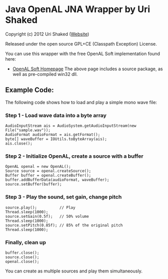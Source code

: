 Java OpenAL JNA Wrapper by Uri Shaked
=====================================

Copyright (c) 2012 Uri Shaked ([Website](http://www.urish.org))

Released under the open source GPL+CE (Classpath Exception) License.

You can use this wrapper with the free OpenAL Soft implementation found here:
* [OpenAL Soft Homepage](http://kcat.strangesoft.net/openal.html)
The above page includes a source package, as well as pre-compiled win32 dll.

Example Code:
-------------
The following code shows how to load and play a simple mono wave file:

### Step 1 - Load wave data into a byte array

	AudioInputStream ais = AudioSystem.getAudioInputStream(new File("sample.wav"));
	AudioFormat audioFormat = ais.getFormat();
	byte[] waveBuffer = IOUtils.toByteArray(ais);
	ais.close();
	
### Step 2 - Initialize OpenAL, create a source with a buffer

	OpenAL openal = new OpenAL();
	Source source = openal.createSource();
	Buffer buffer = openal.createBuffer();
	buffer.addBufferData(audioFormat, waveBuffer);
	source.setBuffer(buffer);
	
### Step 3 - Play the sound, set gain, change pitch

	source.play();		 	// Play
	Thread.sleep(1000);
	source.setGain(0.5f); 	// 50% volume
	Thread.sleep(1000);
	source.setPitch(0.85f); // 85% of the original pitch
	Thread.sleep(1000);

### Finally, clean up

	buffer.close();
	source.close();
	openal.close();
	
You can create as multiple sources and play them simultaneously.
 